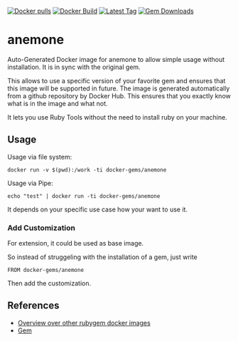 [![Docker pulls](https://img.shields.io/docker/pulls/rubygem/anemone.svg)](https://hub.docker.com/r/rubygem/anemone/)
[![Docker Build](https://img.shields.io/docker/automated/rubygem/anemone.svg)](https://hub.docker.com/r/rubygem/anemone/)
[![Latest Tag](https://img.shields.io/github/tag/docker-rubygem/anemone.svg)](https://hub.docker.com/r/rubygem/anemone/)
[![Gem Downloads](https://img.shields.io/gem/dt/anemone.svg)](https://rubygems.org/gems/anemone/)
# anemone

Auto-Generated Docker image for anemone to allow simple usage without installation.
It is in sync with the original gem.

This allows to use a specific version of your favorite gem and ensures that this image will be supported in future.
The image is generated automatically from a github repository by Docker Hub.
This ensures that you exactly know what is in the image and what not.

It lets you use Ruby Tools without the need to install ruby on your machine.

## Usage

Usage via file system:

`docker run -v $(pwd):/work -ti docker-gems/anemone`

Usage via Pipe:

`echo "test" | docker run -ti docker-gems/anemone`

It depends on your specific use case how your want to use it.

### Add Customization

For extension, it could be used as base image.

So instead of struggeling with the installation of a gem, just write

`FROM docker-gems/anemone`

Then add the customization.

## References

 - [Overview over other rubygem docker images](https://github.com/thinkbot/docker-rubygem)
 - [Gem](https://rubygems.org/gems/anemone/)
